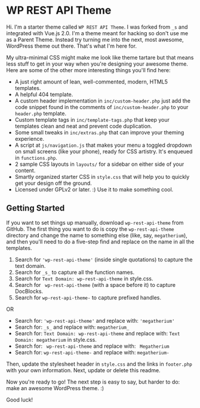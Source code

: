 WP REST API Theme
===

Hi. I'm a starter theme called `WP REST API Theme`. I was forked from `_s` and integrated with Vue.js 2.0. I'm a theme meant for hacking so don't use me as a Parent Theme. Instead try turning me into the next, most awesome, WordPress theme out there. That's what I'm here for.

My ultra-minimal CSS might make me look like theme tartare but that means less stuff to get in your way when you're designing your awesome theme. Here are some of the other more interesting things you'll find here:

* A just right amount of lean, well-commented, modern, HTML5 templates.
* A helpful 404 template.
* A custom header implementation in `inc/custom-header.php` just add the code snippet found in the comments of `inc/custom-header.php` to your `header.php` template.
* Custom template tags in `inc/template-tags.php` that keep your templates clean and neat and prevent code duplication.
* Some small tweaks in `inc/extras.php` that can improve your theming experience.
* A script at `js/navigation.js` that makes your menu a toggled dropdown on small screens (like your phone), ready for CSS artistry. It's enqueued in `functions.php`.
* 2 sample CSS layouts in `layouts/` for a sidebar on either side of your content.
* Smartly organized starter CSS in `style.css` that will help you to quickly get your design off the ground.
* Licensed under GPLv2 or later. :) Use it to make something cool.

Getting Started
---------------

If you want to set things up manually, download `wp-rest-api-theme` from GitHub. The first thing you want to do is copy the `wp-rest-api-theme` directory and change the name to something else (like, say, `megatherium`), and then you'll need to do a five-step find and replace on the name in all the templates.

1. Search for `'wp-rest-api-theme'` (inside single quotations) to capture the text domain.
2. Search for `_s_` to capture all the function names.
3. Search for `Text Domain: wp-rest-api-theme` in style.css.
4. Search for <code>&nbsp;wp-rest-api-theme</code> (with a space before it) to capture DocBlocks.
5. Search for `wp-rest-api-theme-` to capture prefixed handles.

OR

* Search for: `'wp-rest-api-theme'` and replace with: `'megatherium'`
* Search for: `_s_` and replace with: `megatherium_`
* Search for: `Text Domain: wp-rest-api-theme` and replace with: `Text Domain: megatherium` in style.css.
* Search for: <code>&nbsp;wp-rest-api-theme</code> and replace with: <code>&nbsp;Megatherium</code>
* Search for: `wp-rest-api-theme-` and replace with: `megatherium-`

Then, update the stylesheet header in `style.css` and the links in `footer.php` with your own information. Next, update or delete this readme.

Now you're ready to go! The next step is easy to say, but harder to do: make an awesome WordPress theme. :)

Good luck!
